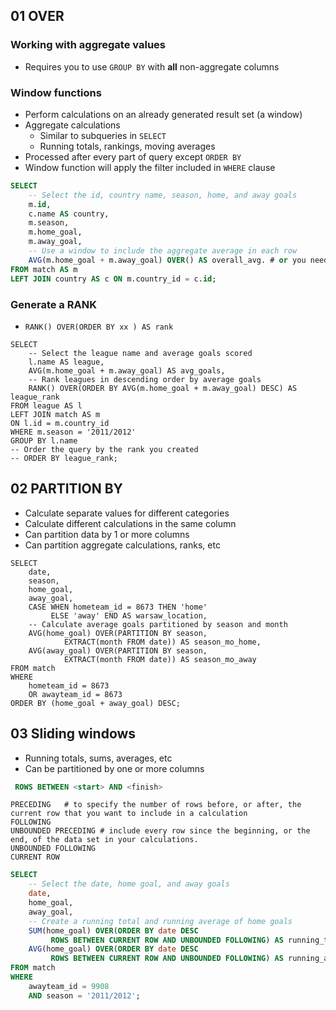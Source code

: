 ## 01 OVER
### Working with aggregate values
- Requires you to use `GROUP BY` with **all** non-aggregate columns

### Window functions
- Perform calculations on an already generated result set (a window)
- Aggregate calculations
   - Similar to subqueries in `SELECT`
   - Running totals, rankings, moving averages
- Processed after every part of query except `ORDER BY`
- Window function will apply the filter included in `WHERE` clause
```sql
SELECT 
	-- Select the id, country name, season, home, and away goals
	m.id, 
    c.name AS country, 
    m.season,
	m.home_goal,
	m.away_goal,
    -- Use a window to include the aggregate average in each row
	AVG(m.home_goal + m.away_goal) OVER() AS overall_avg. # or you need to use a subqury
FROM match AS m
LEFT JOIN country AS c ON m.country_id = c.id;
```
### Generate a RANK
- `RANK() OVER(ORDER BY xx ) AS rank`
```python3
SELECT 
	-- Select the league name and average goals scored
	l.name AS league,
    AVG(m.home_goal + m.away_goal) AS avg_goals,
    -- Rank leagues in descending order by average goals
    RANK() OVER(ORDER BY AVG(m.home_goal + m.away_goal) DESC) AS league_rank
FROM league AS l
LEFT JOIN match AS m 
ON l.id = m.country_id
WHERE m.season = '2011/2012'
GROUP BY l.name
-- Order the query by the rank you created
-- ORDER BY league_rank;
```
## 02 PARTITION BY
- Calculate separate values for different categories
- Calculate different calculations in the same column
- Can partition data by 1 or more columns
- Can partition aggregate calculations, ranks, etc
```python3
SELECT 
	date,
	season,
	home_goal,
	away_goal,
	CASE WHEN hometeam_id = 8673 THEN 'home' 
         ELSE 'away' END AS warsaw_location,
	-- Calculate average goals partitioned by season and month
    AVG(home_goal) OVER(PARTITION BY season, 
         	EXTRACT(month FROM date)) AS season_mo_home,
    AVG(away_goal) OVER(PARTITION BY season, 
            EXTRACT(month FROM date)) AS season_mo_away
FROM match
WHERE 
	hometeam_id = 8673 
    OR awayteam_id = 8673
ORDER BY (home_goal + away_goal) DESC;
```

## 03 Sliding windows
- Running totals, sums, averages, etc
- Can be partitioned by one or more columns
```sql
 ROWS BETWEEN <start> AND <finish>
```
```
PRECEDING   # to specify the number of rows before, or after, the current row that you want to include in a calculation
FOLLOWING
UNBOUNDED PRECEDING # include every row since the beginning, or the end, of the data set in your calculations. 
UNBOUNDED FOLLOWING
CURRENT ROW
```
```sql
SELECT 
	-- Select the date, home goal, and away goals
	date,
    home_goal,
    away_goal,
    -- Create a running total and running average of home goals
    SUM(home_goal) OVER(ORDER BY date DESC
         ROWS BETWEEN CURRENT ROW AND UNBOUNDED FOLLOWING) AS running_total,
    AVG(home_goal) OVER(ORDER BY date DESC
         ROWS BETWEEN CURRENT ROW AND UNBOUNDED FOLLOWING) AS running_avg
FROM match
WHERE 
	awayteam_id = 9908 
    AND season = '2011/2012';
```
